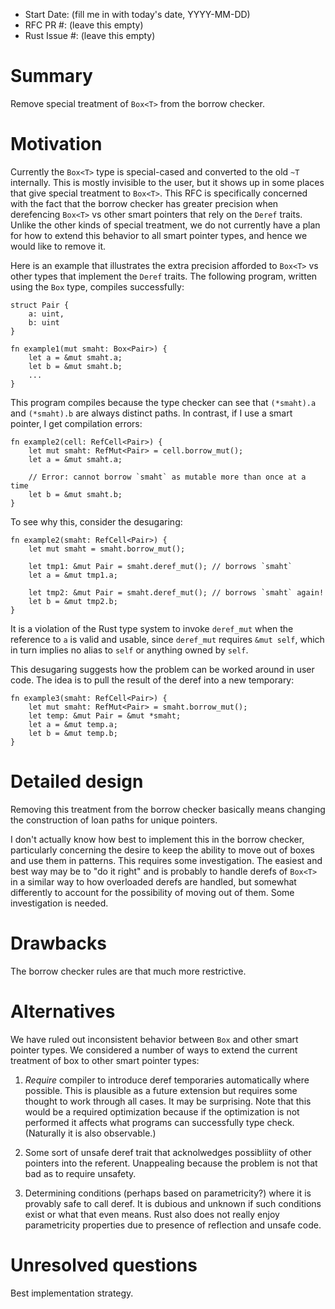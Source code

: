 - Start Date: (fill me in with today's date, YYYY-MM-DD)
- RFC PR #: (leave this empty)
- Rust Issue #: (leave this empty)

# Summary

Remove special treatment of `Box<T>` from the borrow checker.

# Motivation

Currently the `Box<T>` type is special-cased and converted to the old
`~T` internally. This is mostly invisible to the user, but it shows up
in some places that give special treatment to `Box<T>`. This RFC is
specifically concerned with the fact that the borrow checker has
greater precision when derefencing `Box<T>` vs other smart pointers
that rely on the `Deref` traits. Unlike the other kinds of special
treatment, we do not currently have a plan for how to extend this
behavior to all smart pointer types, and hence we would like to remove
it.

Here is an example that illustrates the extra precision afforded to
`Box<T>` vs other types that implement the `Deref` traits. The
following program, written using the `Box` type, compiles
successfully:

    struct Pair {
        a: uint,
        b: uint
    }
    
    fn example1(mut smaht: Box<Pair>) {
        let a = &mut smaht.a;
        let b = &mut smaht.b;
        ...
    }

This program compiles because the type checker can see that
`(*smaht).a` and `(*smaht).b` are always distinct paths. In contrast,
if I use a smart pointer, I get compilation errors:

    fn example2(cell: RefCell<Pair>) {
        let mut smaht: RefMut<Pair> = cell.borrow_mut();
        let a = &mut smaht.a;
        
        // Error: cannot borrow `smaht` as mutable more than once at a time
        let b = &mut smaht.b;
    }

To see why this, consider the desugaring:

    fn example2(smaht: RefCell<Pair>) {
        let mut smaht = smaht.borrow_mut();
        
        let tmp1: &mut Pair = smaht.deref_mut(); // borrows `smaht`
        let a = &mut tmp1.a;
        
        let tmp2: &mut Pair = smaht.deref_mut(); // borrows `smaht` again!
        let b = &mut tmp2.b;
    }

It is a violation of the Rust type system to invoke `deref_mut` when
the reference to `a` is valid and usable, since `deref_mut` requires
`&mut self`, which in turn implies no alias to `self` or anything
owned by `self`.

This desugaring suggests how the problem can be worked around in user
code. The idea is to pull the result of the deref into a new temporary:

    fn example3(smaht: RefCell<Pair>) {
        let mut smaht: RefMut<Pair> = smaht.borrow_mut();
        let temp: &mut Pair = &mut *smaht;
        let a = &mut temp.a;
        let b = &mut temp.b;
    }

# Detailed design

Removing this treatment from the borrow checker basically means
changing the construction of loan paths for unique pointers.

I don't actually know how best to implement this in the borrow
checker, particularly concerning the desire to keep the ability to
move out of boxes and use them in patterns. This requires some
investigation. The easiest and best way may be to "do it right" and is
probably to handle derefs of `Box<T>` in a similar way to how
overloaded derefs are handled, but somewhat differently to account for
the possibility of moving out of them. Some investigation is needed.

# Drawbacks

The borrow checker rules are that much more restrictive.

# Alternatives

We have ruled out inconsistent behavior between `Box` and other smart
pointer types. We considered a number of ways to extend the current
treatment of box to other smart pointer types:

1. *Require* compiler to introduce deref temporaries automatically
   where possible. This is plausible as a future extension but
   requires some thought to work through all cases. It may be
   surprising. Note that this would be a required optimization because
   if the optimization is not performed it affects what programs can
   successfully type check. (Naturally it is also observable.)
   
2. Some sort of unsafe deref trait that acknolwedges possibliity of
   other pointers into the referent. Unappealing because the problem
   is not that bad as to require unsafety.
   
3. Determining conditions (perhaps based on parametricity?) where it
   is provably safe to call deref. It is dubious and unknown if such
   conditions exist or what that even means. Rust also does not really
   enjoy parametricity properties due to presence of reflection and
   unsafe code.

# Unresolved questions

Best implementation strategy.
